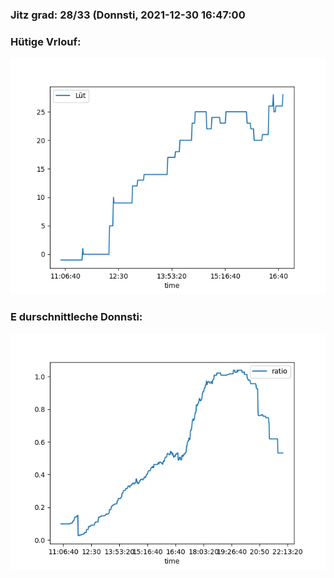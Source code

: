 ### Jitz grad: 28/33 (Donnsti, 2021-12-30 16:47:00

### Hütige Vrlouf:
![Graph](Today.png)

### E durschnittleche Donnsti:
![Graph](Donnsti.png)